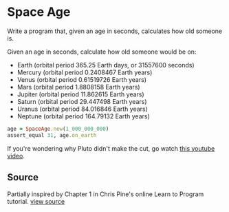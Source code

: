 # Space Age

Write a program that, given an age in seconds, calculates how old someone is.

Given an age in seconds, calculate how old someone would be on:
   - Earth (orbital period 365.25 Earth days, or 31557600 seconds)
   - Mercury (orbital period 0.2408467 Earth years)
   - Venus (orbital period 0.61519726 Earth years)
   - Mars (orbital period 1.8808158 Earth years)
   - Jupiter (orbital period 11.862615 Earth years)
   - Saturn (orbital period 29.447498 Earth years)
   - Uranus (orbital period 84.016846 Earth years)
   - Neptune (orbital period 164.79132 Earth years)

```ruby
age = SpaceAge.new(1_000_000_000)
assert_equal 31, age.on_earth
```

If you're wondering why Pluto didn't make the cut, go watch [this youtube video](http://www.youtube.com/watch?v=Z_2gbGXzFbs).


## Source

Partially inspired by Chapter 1 in Chris Pine's online Learn to Program tutorial. [view source](http://pine.fm/LearnToProgram/?Chapter=01)
